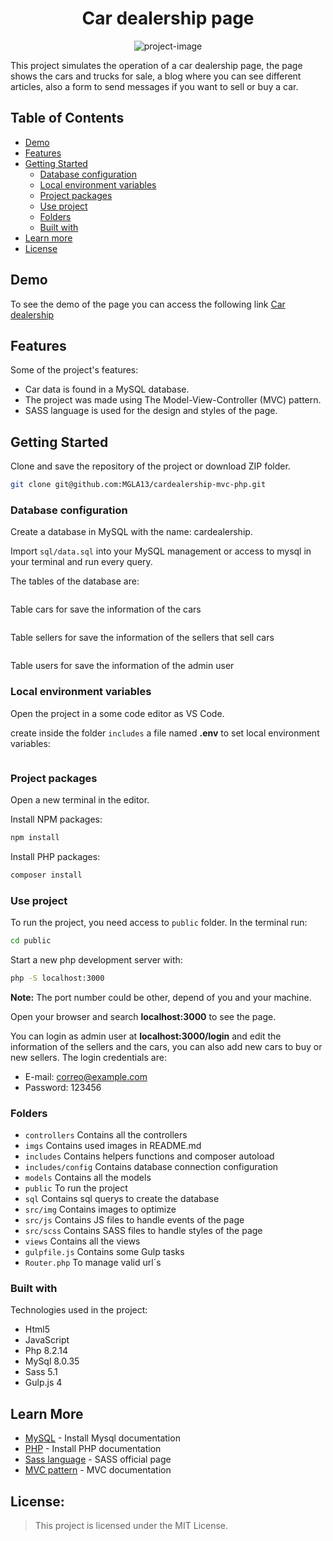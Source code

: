 <h1 align="center" id="title">Car dealership page</h1>

<div align="center">
    <img src="https://portfolio-migue-rasgado.netlify.app/build/img/car.webp" alt="project-image">
</div>

<p id="description">

   This project simulates the operation of a car dealership page, the page shows the cars and trucks for sale, a blog where you can see different articles, also a form to send messages if you want to sell or buy a car.

</p>


## Table of Contents

- [Demo](#demo)
- [Features](#features)
- [Getting Started](#getting-started)
  - [Database configuration](#database-configuration)
  - [Local environment variables](#local-environment-variables)
  - [Project packages](#project-packages)
  - [Use project](#use-project)
  - [Folders](#folders)
  - [Built with](#built-with)
- [Learn more](#learn-more)
- [License](#license)


## Demo

To see the demo of the page you can access the following link [Car dealership](https://tukciwi.sao.dom.my.id/)


## Features

Some of the project's features:

*   Car data is found in a MySQL database.
*   The project was made using The Model-View-Controller (MVC) pattern.
*   SASS language is used for the design and styles of the page.


## Getting Started

Clone and save the repository of the project or download ZIP folder.

```bash
git clone git@github.com:MGLA13/cardealership-mvc-php.git
```

### Database configuration

Create a database in MySQL with the name: cardealership.

Import `sql/data.sql` into your MySQL management or access to mysql in your terminal and run every query.

The tables of the database are:

![]()

Table cars for save the information of the cars

![]()

Table sellers for save the information of the sellers that sell cars

![]()

Table users for save the information of the admin user


### Local environment variables

Open the project in a some code editor as VS Code.

create inside the folder `includes` a file named **.env** to set local environment variables:

![]()


### Project packages

Open a new terminal in the editor. 

Install NPM packages:

```bash
npm install
```

Install PHP packages:

```bash
composer install
```

### Use project

To run the project, you need access to `public` folder. In the terminal run:

```bash
cd public 
```

Start a new php development server with:

```bash
php -S localhost:3000 
```

**Note:** The port number could be other, depend of you and your machine.

Open your browser and search **localhost:3000** to see the page.

You can login as admin user at **localhost:3000/login** and edit the information of the sellers and the cars, you can also add new cars to buy or new sellers. The login credentials are:

*   E-mail: correo@example.com
*   Password: 123456


### Folders

*   `controllers` Contains all the controllers
*   `imgs` Contains used images in README.md
*   `includes` Contains helpers functions and composer autoload
*   `includes/config` Contains database connection configuration
*   `models` Contains all the models
*   `public` To run the project
*   `sql` Contains sql querys to create the database
*   `src/img` Contains images to optimize
*   `src/js` Contains JS files to handle events of the page
*   `src/scss` Contains SASS files to handle styles of the page
*   `views` Contains all the views
*   `gulpfile.js` Contains some Gulp tasks
*   `Router.php` To manage valid url´s


### Built with

Technologies used in the project:

*   Html5
*   JavaScript
*   Php 8.2.14
*   MySql 8.0.35
*   Sass 5.1
*   Gulp.js 4


## Learn More

* [MySQL](https://dev.mysql.com/downloads/) - Install Mysql documentation
* [PHP](https://www.php.net/manual/en/install.phpI) - Install PHP documentation
* [Sass language](https://sass-lang.com/) - SASS official page
* [MVC pattern](https://developer.mozilla.org/en-US/docs/Glossary/MVC) - MVC documentation


## License:

> This project is licensed under the MIT License.